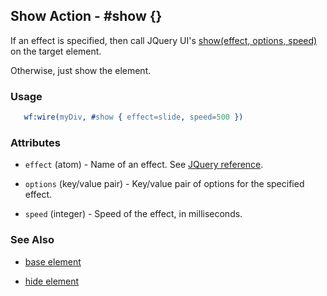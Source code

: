 

## Show Action - #show {}

  If an effect is specified, then call JQuery UI's [show(effect,
  options, speed)](http://docs.jquery.com/UI/Effects/show) on the target element.
	
  Otherwise, just show the element.


### Usage

```erlang
   wf:wire(myDiv, #show { effect=slide, speed=500 })

```

### Attributes

   * `effect` (atom) - Name of an effect. See <a href='http://docs.jquery.com/UI/Effects'>JQuery reference</a>.

   * `options` (key/value pair) - Key/value pair of options for the specified effect.

   * `speed` (integer) - Speed of the effect, in milliseconds.

### See Also

 *  [base element](./action_base.md)

 *  [hide element](./hide.md)

 
